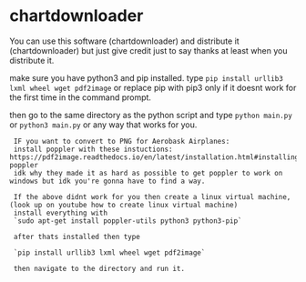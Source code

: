 # chartdownloader

You can use this software (chartdownloader) and distribute it (chartdownloader) but just give credit just to say thanks at least when you distribute it.


make sure you have python3 and pip installed.
type `pip install urllib3 lxml wheel wget pdf2image` or replace pip with pip3 only if it doesnt work for the first time in the command prompt.

then go to the same directory as the python script and type `python main.py` or `python3 main.py` or any way that works for you.

     IF you want to convert to PNG for Aerobask Airplanes:
     install poppler with these instuctions: https://pdf2image.readthedocs.io/en/latest/installation.html#installing-poppler
     idk why they made it as hard as possible to get poppler to work on windows but idk you're gonna have to find a way.
     
     If the above didnt work for you then create a linux virtual machine, (look up on youtube how to create linux virtual machine)
     install everything with 
     `sudo apt-get install poppler-utils python3 python3-pip`
     
     after thats installed then type 
     
     `pip install urllib3 lxml wheel wget pdf2image`
     
     then navigate to the directory and run it.

